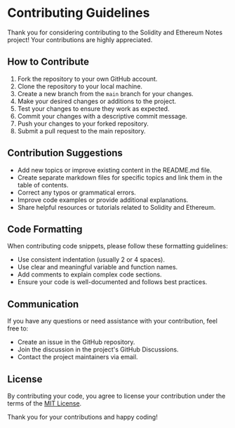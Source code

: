 # Contributing Guidelines

Thank you for considering contributing to the Solidity and Ethereum Notes project! Your contributions are highly appreciated.

## How to Contribute

1. Fork the repository to your own GitHub account.
2. Clone the repository to your local machine.
3. Create a new branch from the `main` branch for your changes.
4. Make your desired changes or additions to the project.
5. Test your changes to ensure they work as expected.
6. Commit your changes with a descriptive commit message.
7. Push your changes to your forked repository.
8. Submit a pull request to the main repository.

## Contribution Suggestions

- Add new topics or improve existing content in the README.md file.
- Create separate markdown files for specific topics and link them in the table of contents.
- Correct any typos or grammatical errors.
- Improve code examples or provide additional explanations.
- Share helpful resources or tutorials related to Solidity and Ethereum.

## Code Formatting

When contributing code snippets, please follow these formatting guidelines:

- Use consistent indentation (usually 2 or 4 spaces).
- Use clear and meaningful variable and function names.
- Add comments to explain complex code sections.
- Ensure your code is well-documented and follows best practices.

## Communication

If you have any questions or need assistance with your contribution, feel free to:

- Create an issue in the GitHub repository.
- Join the discussion in the project's GitHub Discussions.
- Contact the project maintainers via email.

## License

By contributing your code, you agree to license your contribution under the terms of the [MIT License](LICENSE).

Thank you for your contributions and happy coding!
